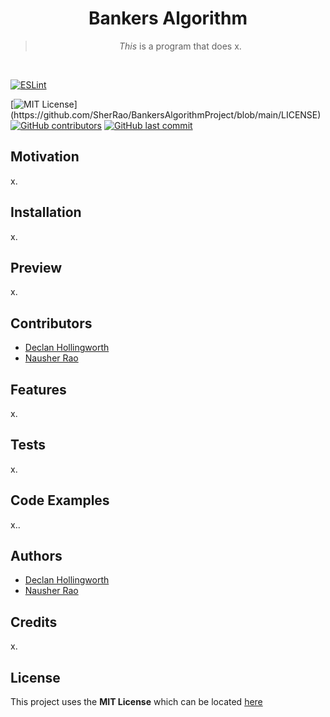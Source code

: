 <h1 align="center"> 
  Bankers Algorithm
</h1>

<blockquote align="center">
  <em>This</em> is a program that does x.
</blockquote>

<br/>

[![ESLint](https://github.com/SherRao/CP-317/actions/workflows/eslint.yml/badge.svg)](https://github.com/SherRao/BankersAlgorithmProject/actions/workflows/eslint.yml)

[![MIT License](https://img.shields.io/apm/l/atomic-design-ui.svg?)](https://github.com/SherRao/BankersAlgorithmProject/blob/main/LICENSE)
[![GitHub contributors](https://img.shields.io/github/contributors/SherRao/BankersAlgorithmProject.svg?style=flat)](https://github.com/SherRao/BankersAlgorithmProject/graphs/contributors)
[![GitHub last commit](https://img.shields.io/github/last-commit/SherRao/BankersAlgorithmProject.svg?style=flat)](https://github.com/SherRao/BankersAlgorithmProject/commits/main)

## Motivation
x.

## Installation
x.

## Preview 
x.

## Contributors
- [Declan Hollingworth](https://github.com/wowitsdeclan)<br/>
- [Nausher Rao](https://www.github.com/sherrao)<br/>

## Features
x.

## Tests
x.

## Code Examples
x..

## Authors 
- [Declan Hollingworth](https://github.com/wowitsdeclan)<br/>
- [Nausher Rao](https://www.github.com/sherrao)<br/>

## Credits
x.

## License
This project uses the **MIT License** which can be located [here](https://github.com/SherRao/BankersAlgorithmProject/blob/main/LICENSE)
